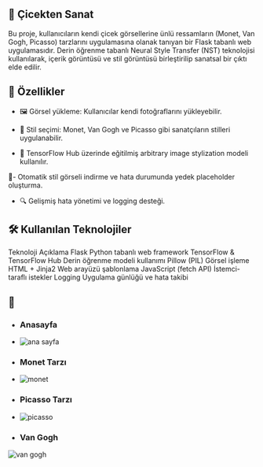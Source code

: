 ## 🎨 Çicekten Sanat
   Bu proje, kullanıcıların kendi çicek görsellerine ünlü ressamların (Monet, Van Gogh, Picasso) tarzlarını uygulamasına olanak tanıyan bir Flask tabanlı web uygulamasıdır. Derin öğrenme tabanlı Neural Style Transfer (NST) teknolojisi kullanılarak, içerik görüntüsü ve stil görüntüsü birleştirilip sanatsal bir çıktı elde edilir.

## 🚀 Özellikler
- 🖼️ Görsel yükleme: Kullanıcılar kendi fotoğraflarını yükleyebilir.

- 🎨 Stil seçimi: Monet, Van Gogh ve Picasso gibi sanatçıların stilleri uygulanabilir.

- 🤖 TensorFlow Hub üzerinde eğitilmiş arbitrary image stylization modeli kullanılır.

💾-  Otomatik stil görseli indirme ve hata durumunda yedek placeholder oluşturma.

- 🔍 Gelişmiş hata yönetimi ve logging desteği.

## 🛠️ Kullanılan Teknolojiler
Teknoloji	Açıklama
Flask	Python tabanlı web framework
TensorFlow & TensorFlow Hub	Derin öğrenme modeli kullanımı
Pillow (PIL)	Görsel işleme
HTML + Jinja2	Web arayüzü şablonlama
JavaScript (fetch API)	İstemci-taraflı istekler
Logging	Uygulama günlüğü ve hata takibi

## 📸 
- ### Anasayfa
-  ![ana sayfa](https://github.com/user-attachments/assets/44c0cd01-d342-4843-90da-929bd0c0839e)
- ### Monet Tarzı
- ![monet](https://github.com/user-attachments/assets/7297cecd-50d6-4432-ba79-af8263f9508d)
- ### Picasso Tarzı
 - ![picasso](https://github.com/user-attachments/assets/493d4627-33b7-46b9-bc9a-09bd0de5115a)
- ### Van Gogh
 ![van gogh](https://github.com/user-attachments/assets/620362b3-bf28-4fe1-ab37-c3b028b3642a)


